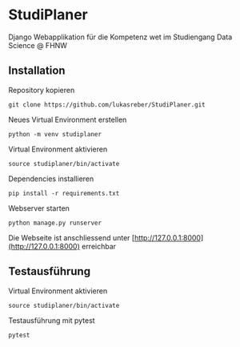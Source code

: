 # StudiPlaner

Django Webapplikation für die Kompetenz wet im Studiengang Data Science @ FHNW

## Installation

Repository kopieren

    git clone https://github.com/lukasreber/StudiPlaner.git

Neues Virtual Environment erstellen

    python -m venv studiplaner

Virtual Environment aktivieren

    source studiplaner/bin/activate

Dependencies installieren

    pip install -r requirements.txt

Webserver starten

    python manage.py runserver

Die Webseite ist anschliessend unter [http://127.0.0.1:8000](http://127.0.0.1:8000) erreichbar

## Testausführung

Virtual Environment aktivieren

    source studiplaner/bin/activate

Testausführung mit pytest

    pytest
